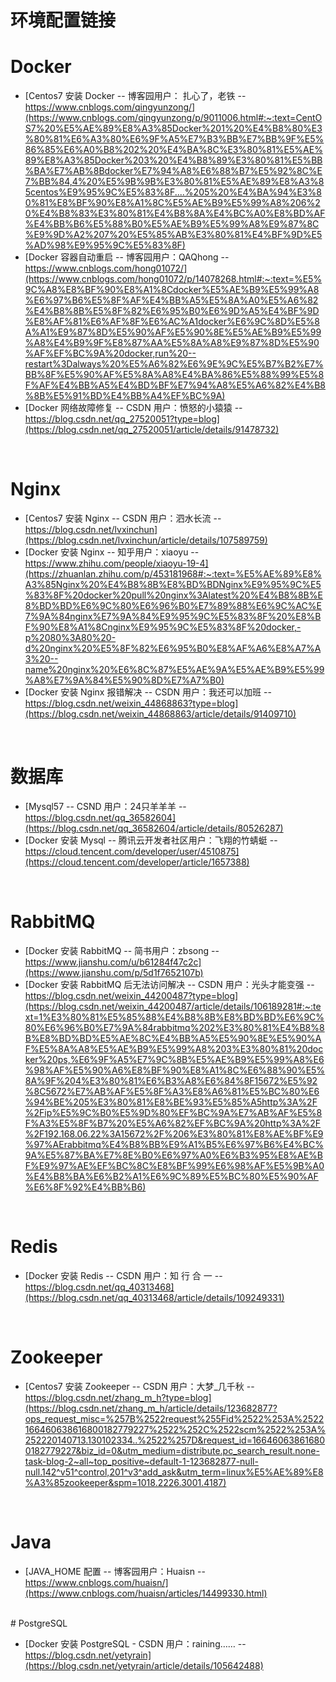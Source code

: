 # 环境配置链接



# Docker

- [Centos7 安装 Docker -- 博客园用户： 扎心了，老铁 -- https://www.cnblogs.com/qingyunzong/](https://www.cnblogs.com/qingyunzong/p/9011006.html#:~:text=CentOS7%20%E5%AE%89%E8%A3%85Docker%201%20%E4%B8%80%E3%80%81%E6%A3%80%E6%9F%A5%E7%B3%BB%E7%BB%9F%E5%86%85%E6%A0%B8%202%20%E4%BA%8C%E3%80%81%E5%AE%89%E8%A3%85Docker%203%20%E4%B8%89%E3%80%81%E5%BB%BA%E7%AB%8Bdocker%E7%94%A8%E6%88%B7%E5%92%8C%E7%BB%84,4%20%E5%9B%9B%E3%80%81%E5%AE%89%E8%A3%85centos%E9%95%9C%E5%83%8F....%205%20%E4%BA%94%E3%80%81%E8%BF%90%E8%A1%8C%E5%AE%B9%E5%99%A8%206%20%E4%B8%83%E3%80%81%E4%B8%8A%E4%BC%A0%E8%BD%AF%E4%BB%B6%E5%88%B0%E5%AE%B9%E5%99%A8%E9%87%8C%E9%9D%A2%207%20%E5%85%AB%E3%80%81%E4%BF%9D%E5%AD%98%E9%95%9C%E5%83%8F)
- [Docker 容器自动重启 -- 博客园用户：QAQhong -- https://www.cnblogs.com/hong01072/](https://www.cnblogs.com/hong01072/p/14078268.html#:~:text=%E5%9C%A8%E8%BF%90%E8%A1%8Cdocker%E5%AE%B9%E5%99%A8%E6%97%B6%E5%8F%AF%E4%BB%A5%E5%8A%A0%E5%A6%82%E4%B8%8B%E5%8F%82%E6%95%B0%E6%9D%A5%E4%BF%9D%E8%AF%81%E6%AF%8F%E6%AC%A1docker%E6%9C%8D%E5%8A%A1%E9%87%8D%E5%90%AF%E5%90%8E%E5%AE%B9%E5%99%A8%E4%B9%9F%E8%87%AA%E5%8A%A8%E9%87%8D%E5%90%AF%EF%BC%9A%20docker,run%20--restart%3Dalways%20%E5%A6%82%E6%9E%9C%E5%B7%B2%E7%BB%8F%E5%90%AF%E5%8A%A8%E4%BA%86%E5%88%99%E5%8F%AF%E4%BB%A5%E4%BD%BF%E7%94%A8%E5%A6%82%E4%B8%8B%E5%91%BD%E4%BB%A4%EF%BC%9A)
- [Docker 网络故障修复 -- CSDN 用户：愤怒的小猿猿 -- https://blog.csdn.net/qq_27520051?type=blog](https://blog.csdn.net/qq_27520051/article/details/91478732)

<br/>


# Nginx
- [Centos7 安装 Nginx -- CSDN 用户：泗水长流 -- https://blog.csdn.net/lvxinchun](https://blog.csdn.net/lvxinchun/article/details/107589759)
- [Docker 安装 Nginx -- 知乎用户：xiaoyu -- https://www.zhihu.com/people/xiaoyu-19-4](https://zhuanlan.zhihu.com/p/453181968#:~:text=%E5%AE%89%E8%A3%85Nginx%20%E4%B8%8B%E8%BD%BDNginx%E9%95%9C%E5%83%8F%20docker%20pull%20nginx%3Alatest%20%E4%B8%8B%E8%BD%BD%E6%9C%80%E6%96%B0%E7%89%88%E6%9C%AC%E7%9A%84nginx%E7%9A%84%E9%95%9C%E5%83%8F%20%E8%BF%90%E8%A1%8Cnginx%E9%95%9C%E5%83%8F%20docker,-p%2080%3A80%20-d%20nginx%20%E5%8F%82%E6%95%B0%E8%AF%A6%E8%A7%A3%20--name%20nginx%20%E6%8C%87%E5%AE%9A%E5%AE%B9%E5%99%A8%E7%9A%84%E5%90%8D%E7%A7%B0)
- [Docker 安装 Nginx 报错解决 -- CSDN 用户：我还可以加班 -- https://blog.csdn.net/weixin_44868863?type=blog](https://blog.csdn.net/weixin_44868863/article/details/91409710)

<br/>

# 数据库
- [Mysql57 -- CSND 用户：24只羊羊羊 -- https://blog.csdn.net/qq_36582604](https://blog.csdn.net/qq_36582604/article/details/80526287)
- [Docker 安装 Mysql -- 腾讯云开发者社区用户：飞翔的竹蜻蜓 -- https://cloud.tencent.com/developer/user/4510875](https://cloud.tencent.com/developer/article/1657388)

<br/>

# RabbitMQ
- [Docker 安装 RabbitMQ -- 简书用户：zbsong  -- https://www.jianshu.com/u/b61284f47c2c](https://www.jianshu.com/p/5d1f7652107b)
- [Docker 安装 RabbitMQ 后无法访问解决 -- CSDN 用户：光头才能变强 -- https://blog.csdn.net/weixin_44200487?type=blog](https://blog.csdn.net/weixin_44200487/article/details/106189281#:~:text=1%E3%80%81%E5%85%88%E4%B8%8B%E8%BD%BD%E6%9C%80%E6%96%B0%E7%9A%84rabbitmq%202%E3%80%81%E4%B8%8B%E8%BD%BD%E5%AE%8C%E4%BB%A5%E5%90%8E%E5%90%AF%E5%8A%A8%E5%AE%B9%E5%99%A8%203%E3%80%81%20docker%20ps,%E6%9F%A5%E7%9C%8B%E5%AE%B9%E5%99%A8%E6%98%AF%E5%90%A6%E8%BF%90%E8%A1%8C%E6%88%90%E5%8A%9F%204%E3%80%81%E6%B3%A8%E6%84%8F15672%E5%92%8C5672%E7%AB%AF%E5%8F%A3%E8%A6%81%E5%BC%80%E6%94%BE%205%E3%80%81%E8%BE%93%E5%85%A5http%3A%2F%2Fip%E5%9C%B0%E5%9D%80%EF%BC%9A%E7%AB%AF%E5%8F%A3%E5%8F%B7%20%E5%A6%82%EF%BC%9A%20http%3A%2F%2F192.168.06.22%3A15672%2F%206%E3%80%81%E8%AE%BF%E9%97%AErabbitmq%E4%B8%BB%E9%A1%B5%E6%97%B6%E4%BC%9A%E5%87%BA%E7%8E%B0%E6%97%A0%E6%B3%95%E8%AE%BF%E9%97%AE%EF%BC%8C%E8%BF%99%E6%98%AF%E5%9B%A0%E4%B8%BA%E6%B2%A1%E6%9C%89%E5%BC%80%E5%90%AF%E6%8F%92%E4%BB%B6)

 <br/>

 # Redis
 - [Docker 安装 Redis -- CSDN 用户：知 行 合 一 -- https://blog.csdn.net/qq_40313468](https://blog.csdn.net/qq_40313468/article/details/109249331)

<br/>

# Zookeeper
- [Centos7 安装 Zookeeper -- CSDN 用户：大梦_几千秋 -- https://blog.csdn.net/zhang_m_h?type=blog](https://blog.csdn.net/zhang_m_h/article/details/123682877?ops_request_misc=%257B%2522request%255Fid%2522%253A%2522166460638616800182779227%2522%252C%2522scm%2522%253A%252220140713.130102334..%2522%257D&request_id=166460638616800182779227&biz_id=0&utm_medium=distribute.pc_search_result.none-task-blog-2~all~top_positive~default-1-123682877-null-null.142^v51^control,201^v3^add_ask&utm_term=linux%E5%AE%89%E8%A3%85zookeeper&spm=1018.2226.3001.4187)

<br/>

# Java
- [JAVA_HOME 配置 -- 博客园用户：Huaisn --https://www.cnblogs.com/huaisn/](https://www.cnblogs.com/huaisn/articles/14499330.html)

<br/>
# PostgreSQL  

- [Docker 安装 PostgreSQL - CSDN 用户：raining…… -- https://blog.csdn.net/yetyrain](https://blog.csdn.net/yetyrain/article/details/105642488)

<br/>
<br/>